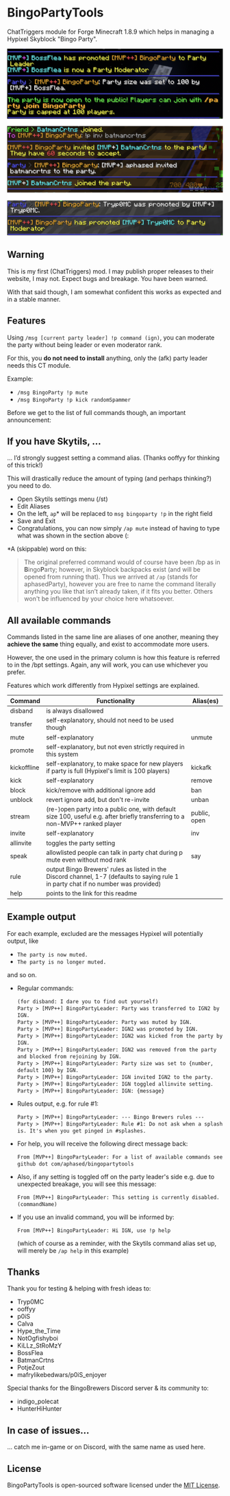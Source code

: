 # BingoPartyTools

ChatTriggers module for Forge Minecraft 1.8.9 which helps in managing a Hypixel Skyblock "Bingo Party".

![The module in use](example-image.png)

## Warning

This is my first (ChatTriggers) mod.
I may publish proper releases to their website, I may not.
Expect bugs and breakage. You have been warned.

With that said though, I am somewhat confident this works as expected and in a stable manner.


## Features

Using `/msg [current party leader] !p command (ign)`, you can moderate the party without being leader or even moderator rank.

For this, you **do not need to install** anything, only the (afk) party leader needs this CT module.

Example:

- `/msg BingoParty !p mute`
- `/msg BingoParty !p kick randomSpammer`

Before we get to the list of full commands though, an important announcement:


## If you have Skytils, …

… I’d strongly suggest setting a command alias. (Thanks ooffyy for thinking of this trick!)

This will drastically reduce the amount of typing (and perhaps thinking?) you need to do.

- Open Skytils settings menu (/st)
- Edit Aliases
- On the left, `ap`* will be replaced to `msg bingoparty !p` in the right field
- Save and Exit
- Congratulations, you can now simply `/ap mute` instead of having to type what was shown in the section above (:

\*A (skippable) word on this:

> The original preferred command would of course have been /bp as in **B**ingo**P**arty; however, in Skyblock backpacks exist (and will be opened from running that).
Thus we arrived at `/ap` (stands for aphasedParty), however you are free to name the command literally anything you like that isn’t already taken, if it fits you better. Others won't be influenced by your choice here whatsoever.


## All available commands

Commands listed in the same line are aliases of one another, meaning they **achieve the same** thing equally, and exist to accommodate more users.

However, the one used in the primary column is how this feature is referred to in the /bpt settings. Again, any will work, you can use whichever you prefer.

Features which work differently from Hypixel settings are explained.

|  Command    |                                                             Functionality                                                             |  Alias(es)   |
|-------------|---------------------------------------------------------------------------------------------------------------------------------------|--------------|
| disband     | is always disallowed                                                                                                                  |              |
| transfer    | self-explanatory, should not need to be used though                                                                                   |              |
| mute        | self-explanatory                                                                                                                      | unmute       |
| promote     | self-explanatory, but not even strictly required in this system                                                                       |              |
| kickoffline | self-explanatory, to make space for new players if party is full (Hypixel's limit is 100 players)                                     | kickafk      |
| kick        | self-explanatory                                                                                                                      | remove       |
| block       | kick/remove with additional ignore add                                                                                                | ban          |
| unblock     | revert ignore add, but don't re-invite                                                                                                | unban        |
| stream      | (re-)open party into a public one, with default size 100, useful e.g. after briefly transferring to a non-MVP++ ranked player         | public, open |
| invite      | self-explanatory                                                                                                                      | inv          |
| allinvite   | toggles the party setting                                                                                                             |              |
| speak       | allowlisted people can talk in party chat during p mute even without mod rank                                                         | say          |
| rule        | output Bingo Brewers' rules as listed in the Discord channel, 1-7 (defaults to saying rule 1 in party chat if no number was provided) |              |
| help        | points to the link for this readme                                                                                                    |              |


## Example output

For each example, excluded are the messages Hypixel will potentially output, like
- `The party is now muted.`
- `The party is no longer muted.`

and so on.

- Regular commands:
    ```
    (for disband: I dare you to find out yourself)
    Party > [MVP++] BingoPartyLeader: Party was transferred to IGN2 by IGN.
    Party > [MVP++] BingoPartyLeader: Party was muted by IGN.
    Party > [MVP++] BingoPartyLeader: IGN2 was promoted by IGN.
    Party > [MVP++] BingoPartyLeader: IGN2 was kicked from the party by IGN.
    Party > [MVP++] BingoPartyLeader: IGN2 was removed from the party and blocked from rejoining by IGN.
    Party > [MVP++] BingoPartyLeader: Party size was set to {number, default 100} by IGN.
    Party > [MVP++] BingoPartyLeader: IGN invited IGN2 to the party.
    Party > [MVP++] BingoPartyLeader: IGN toggled allinvite setting.
    Party > [MVP++] BingoPartyLeader: IGN: {message}
    ```
- Rules output, e.g. for rule #1:
    ```
    Party > [MVP++] BingoPartyLeader: --- Bingo Brewers rules ---
    Party > [MVP++] BingoPartyLeader: Rule #1: Do not ask when a splash is. It's when you get pinged in #splashes.
    ```
- For help, you will receive the following direct message back:
    ```
    From [MVP++] BingoPartyLeader: For a list of available commands see github dot com/aphased/bingopartytools
    ```
- Also, if any setting is toggled off on the party leader's side e.g. due to unexpected breakage, you will see this message:
    ```
    From [MVP++] BingoPartyLeader: This setting is currently disabled. (commandName)
    ```
- If you use an invalid command, you will be informed by:
    ```
    From [MVP++] BingoPartyLeader: Hi IGN, use !p help
    ```
    (which of course as a reminder, with the Skytils command alias set up, will merely be `/ap help` in this example)


## Thanks

Thank you for testing & helping with fresh ideas to:
- Tryp0MC
- ooffyy
- p0iS
- Calva
- Hype_the_Time
- NotOgfishyboi
- KiLLz_StRoMzY
- BossFlea
- BatmanCrtns
- PotjeZout
- mafrylikebedwars/p0iS_enjoyer

Special thanks for the BingoBrewers Discord server & its community to:
- indigo_polecat
- HunterHiHunter


## In case of issues…

… catch me in-game or on Discord, with the same name as used here.


## License

BingoPartyTools is open-sourced software licensed under the [MIT License](https://opensource.org/licenses/MIT).


